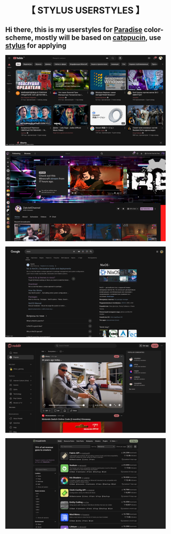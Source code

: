 <div align="center">
	<h1>【 STYLUS USERSTYLES 】</h1>
</div>

## Hi there, this is my userstyles for [Paradise](https://github.com/paradise-theme/paradise) color-scheme, mostly will be based on [catppucin](https://github.com/catppuccin/userstyles), use [stylus](https://github.com/openstyles/stylus) for applying

![aye](https://github.com/axax-loll/userstyles/blob/main/scr/youtube.png?raw=true)

![aye](https://github.com/axax-loll/userstyles/blob/main/scr/twitch.png?raw=true)

![aye](https://github.com/axax-loll/userstyles/blob/main/scr/google.png?raw=true)

![ауе](https://github.com/axax-loll/userstyles/blob/main/scr/reddit.png?raw=true)

![ауе](https://github.com/axax-loll/userstyles/blob/main/scr/modrinth.png?raw=true)

